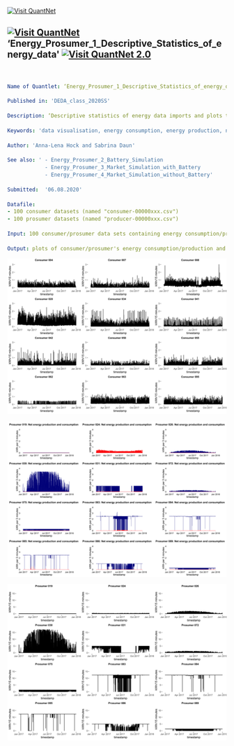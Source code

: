 [<img src="https://github.com/QuantLet/Styleguide-and-FAQ/blob/master/pictures/banner.png" width="888" alt="Visit QuantNet">](http://quantlet.de/)

## [<img src="https://github.com/QuantLet/Styleguide-and-FAQ/blob/master/pictures/qloqo.png" alt="Visit QuantNet">](http://quantlet.de/) **‘Energy_Prosumer_1_Descriptive_Statistics_of_energy_data'** [<img src="https://github.com/QuantLet/Styleguide-and-FAQ/blob/master/pictures/QN2.png" width="60" alt="Visit QuantNet 2.0">](http://quantlet.de/)

```yaml


Name of Quantlet: ‘Energy_Prosumer_1_Descriptive_Statistics_of_energy_data'

Published in: 'DEDA_class_2020SS'

Description: ‘Descriptive statistics of energy data imports and plots the data for energy production and consumption.'

Keywords: 'data visualisation, energy consumption, energy production, net production, line graph'

Author: 'Anna-Lena Hock and Sabrina Daun'

See also: ' - Energy_Prosumer_2_Battery_Simulation
            - Energy_Prosumer_3_Market_Simulation_with_Battery
            - Energy_Prosumer_4_Market_Simulation_without_Battery'

Submitted:  '06.08.2020'

Datafile:
- 100 consumer datasets (named "consumer-00000xxx.csv")
- 100 prosumer datasets (named "producer-00000xxx.csv")

Input: 100 consumer/prosumer data sets containing energy consumption/production in 3-minute intervals for one year (2017) from  https://github.com/QuantLet/BLEM/tree/master/data

Output: plots of consumer/prosumer's energy consumption/production and plot of net energy production/consumption

```

![Picture1](consumers_all.png)

![Picture2](net_prod_all.png)

![Picture3](producers_all.png)